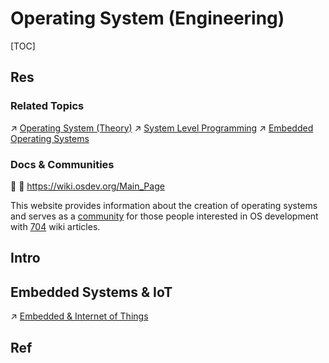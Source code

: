 # Operating System (Engineering)

[TOC]



## Res
### Related Topics
↗ [Operating System (Theory)](../🧬%20Computer%20System/Operating%20System%20(Theory)/Operating%20System%20(Theory).md)
↗ [System Level Programming](📟%20System%20Level%20Programming/System%20Level%20Programming.md)
↗ [Embedded Operating Systems](../../Embedded%20&%20Internet%20of%20Things/🚟%20Embedded%20Computer%20Systems/Embedded%20Operating%20Systems/Embedded%20Operating%20Systems.md)


### Docs & Communities
👥 📂 https://wiki.osdev.org/Main_Page

This website provides information about the creation of operating systems and serves as a [community](http://forum.osdev.org/) for those people interested in OS development with [704](https://wiki.osdev.org/Special:Statistics "Special:Statistics") wiki articles.



## Intro



## Embedded Systems & IoT
↗ [Embedded & Internet of Things](../../Embedded%20&%20Internet%20of%20Things/Embedded%20&%20Internet%20of%20Things.md)



## Ref